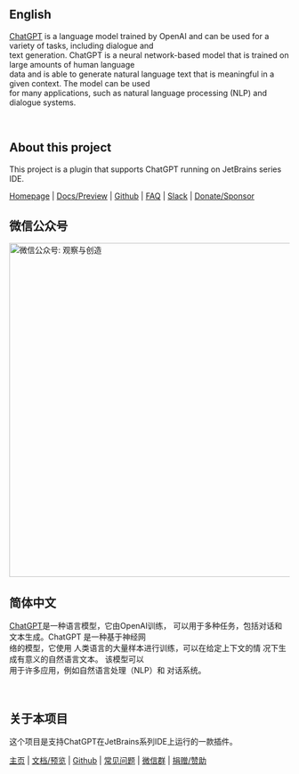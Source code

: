 <!-- Plugin description -->

## English

[ChatGPT](https://chat.openai.com/chat) is a language model trained by OpenAI and can be used for a variety of tasks,
including dialogue and <br />text generation. ChatGPT is a neural network-based model that is trained on large amounts
of human language <br />data and is able to generate natural language text that is meaningful in a given context. The
model can be used <br />for many applications, such as natural language processing
(NLP) and dialogue systems.

<br/>

## About this project

This project is a plugin that supports ChatGPT running on JetBrains series IDE.

[Homepage](https://plugins.jetbrains.com/plugin/20603-chatgpt) |
[Docs/Preview](https://chatgpt.en.denghuichao.com) |
[Github](https://github.com/denghuichao/ChatGPT) |
[FAQ](https://chatgpt.en.denghuichao.com/faq/) |
[Slack](https://join.slack.com/t/observercreator/shared_invite/zt-14g3dnzkx-FGJM_WgY~vj0bJINTHQSAA) |
[Donate/Sponsor](https://chatgpt.en.denghuichao.com/donate/)

## 微信公众号

<img alt="微信公众号: 观察与创造" width="600" src="https://user-images.githubusercontent.com/28687074/224671786-ecb449a1-4901-4690-bef5-b8d03a8120fa.png" />

## 简体中文

[ChatGPT](https://chat.openai.com/chat)是一种语言模型，它由OpenAI训练，
可以用于多种任务，包括对话和文本生成。ChatGPT 是一种基于神经网<br />络的模型，它使用 人类语言的大量样本进行训练，可以在给定上下文的情 况下生成有意义的自然语言文本。 该模型可以<br />
用于许多应用，例如自然语言处理（NLP）和 对话系统。

<br/>

## 关于本项目

这个项目是支持ChatGPT在JetBrains系列IDE上运行的一款插件。

[主页](https://plugins.jetbrains.com/plugin/20603-chatgpt) |
[文档/预览](https://chatgpt.cn.denghuichao.com) |
[Github](https://github.com/denghuichao/ChatGPT) |
[常见问题](https://chatgpt.cn.denghuichao.com/faq/) |
[微信群](https://www.denghuichao.com/article/Wechat-group-is-now-open) |
[捐赠/赞助](https://chatgpt.cn.denghuichao.com/donate/)

<!-- Plugin description end -->
